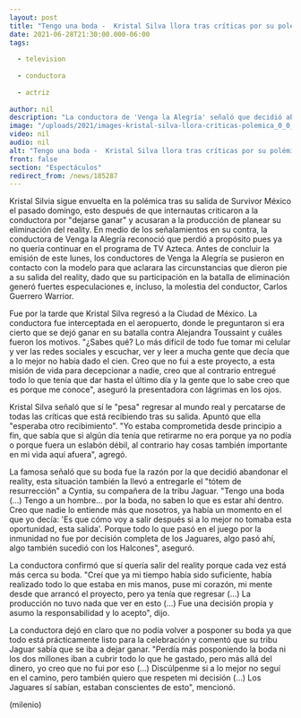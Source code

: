 ```yaml
---
layout: post
title: "Tengo una boda -  Kristal Silva llora tras críticas por su polémica salida de 'Survivor México'"
date: 2021-06-28T21:30:00.000-06:00
tags:
  
  - television
  
  - conductora
  
  - actriz
  
author: nil
description: "La conductora de 'Venga la Alegría' señaló que decidió abandonar el reality porque perdía más posponiendo la boda; comentó que los jaguares sí sabían de que se dejaría ganar. "
image: "/uploads/2021/images-kristal-silva-llora-criticas-polemica_0_0_1200_747.jpg"
video: nil
audio: nil
alt: "Tengo una boda -  Kristal Silva llora tras críticas por su polémica salida de 'Survivor México'"
front: false
section: "Espectáculos"
redirect_from: /news/185287
---
```


Kristal Silvia sigue envuelta en la polémica tras su salida de Survivor México el pasado domingo, esto después de que internautas criticaron a la conductora por "dejarse ganar" y acusaran a la producción de planear su eliminación del reality. En medio de los señalamientos en su contra, la conductora de Venga la Alegría reconoció que perdió a propósito pues ya no quería continuar en el programa de TV Azteca. 
Antes de concluir la emisión de este lunes, los conductores de Venga la Alegría se pusieron en contacto con la modelo para que aclarara las circunstancias que dieron pie a su salida del reality, dado que su participación en la batalla de eliminación generó fuertes especulaciones e, incluso, la molestia del conductor, Carlos Guerrero Warrior. 

Fue por la tarde que Kristal Silva regresó a la Ciudad de México. La conductora fue interceptada en el aeropuerto, donde le preguntaron si era cierto que se dejó ganar en su batalla contra Alejandra Toussaint y cuáles fueron los motivos.  "¿Sabes qué? Lo más difícil de todo fue tomar mi celular y ver las redes sociales y escuchar, ver y leer a mucha gente que decía que a lo mejor no había dado el cien. Creo que no fui a este proyecto, a esta misión de vida para decepcionar a nadie, creo que al contrario entregué todo lo que tenía que dar hasta el último día y la gente que lo sabe creo que es porque me conoce", aseguró la presentadora con lágrimas en los ojos.

Kristal Silva señaló que sí le "pesa" regresar al mundo real y percatarse de todas las críticas que está recibiendo tras su salida. Apuntó que ella "esperaba otro recibimiento".  "Yo estaba comprometida desde principio a fin, que sabía que si algún día tenía que retirarme no era porque ya no podía o porque fuera un eslabón débil, al contrario hay cosas también importante en mi vida aquí afuera", agregó. 


La famosa señaló que su boda fue la razón por la que decidió abandonar el reality, esta situación también la llevó a entregarle el "tótem de resurrección" a Cyntia, su compañera de la tribu Jaguar. "Tengo una boda (...) Tengo a un hombre... por la boda, no saben lo que es estar ahí dentro. Creo que nadie lo entiende más que nosotros, ya había un momento en el que yo decía: 'Es que cómo voy a salir después si a lo mejor no tomaba esta oportunidad, esta salida'. Porque todo lo que pasó en el juego por la inmunidad no fue por decisión completa de los Jaguares, algo pasó ahí, algo también sucedió con los Halcones", aseguró.

La conductora confirmó que sí quería salir del reality porque cada vez está más cerca su boda.  "Creí que ya mi tiempo había sido suficiente, había realizado todo lo que estaba en mis manos, puse mi corazón, mi mente desde que arrancó el proyecto, pero ya tenía que regresar (...) La producción no tuvo nada que ver en esto (...) Fue una decisión propia y asumo la responsabilidad y lo acepto", dijo.

La conductora dejó en claro que no podía volver a posponer su boda ya que todo está prácticamente listo para la celebración y comentó que su tribu Jaguar sabía que se iba a dejar ganar. "Perdía más posponiendo la boda ni los dos millones iban a cubrir todo lo que he gastado, pero más allá del dinero, yo creo que no fui por eso (...) Discúlpenme si a lo mejor no seguí en el camino, pero también quiero que respeten mi decisión (...) Los Jaguares sí sabían, estaban conscientes de esto", mencionó. 

(milenio)
